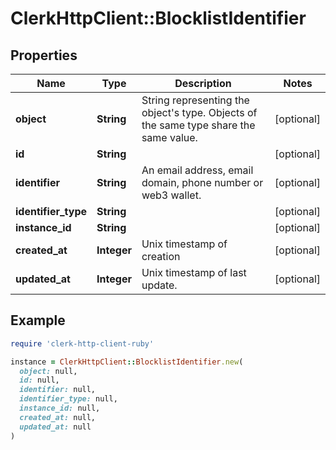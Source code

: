 # ClerkHttpClient::BlocklistIdentifier

## Properties

| Name | Type | Description | Notes |
| ---- | ---- | ----------- | ----- |
| **object** | **String** | String representing the object&#39;s type. Objects of the same type share the same value.  | [optional] |
| **id** | **String** |  | [optional] |
| **identifier** | **String** | An email address, email domain, phone number or web3 wallet.  | [optional] |
| **identifier_type** | **String** |  | [optional] |
| **instance_id** | **String** |  | [optional] |
| **created_at** | **Integer** | Unix timestamp of creation  | [optional] |
| **updated_at** | **Integer** | Unix timestamp of last update.  | [optional] |

## Example

```ruby
require 'clerk-http-client-ruby'

instance = ClerkHttpClient::BlocklistIdentifier.new(
  object: null,
  id: null,
  identifier: null,
  identifier_type: null,
  instance_id: null,
  created_at: null,
  updated_at: null
)
```

